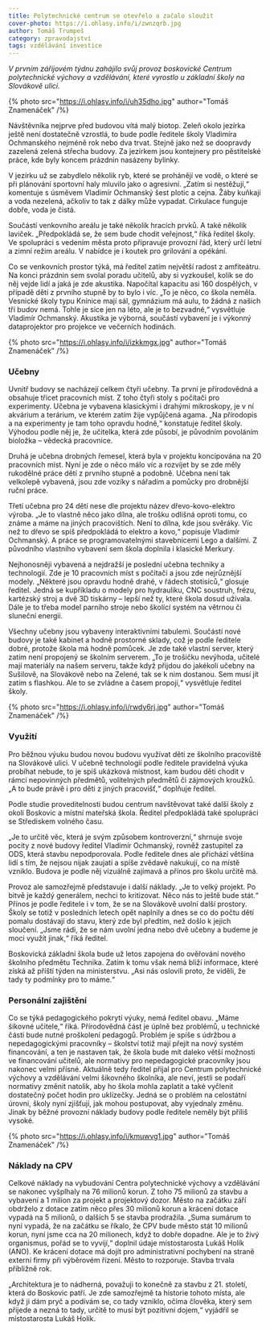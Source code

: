 ```yaml
---
title: Polytechnické centrum se otevřelo a začalo sloužit
cover-photo: https://i.ohlasy.info/i/zwnzqrb.jpg
author: Tomáš Trumpeš
category: zpravodajství
tags: vzdělávání investice
---
```


*V prvním zářijovém týdnu zahájilo svůj provoz boskovické Centrum polytechnické výchovy a vzdělávání, které vyrostlo u základní školy na Slovákově ulici.*

{% photo src="https://i.ohlasy.info/i/uh35dho.jpg" author="Tomáš Znamenáček" /%}

Návštěvníka nejprve před budovou vítá malý biotop. Zeleň okolo jezírka ještě není dostatečně vzrostlá, to bude podle ředitele školy Vladimíra Ochmanského nejméně rok nebo dva trvat. Stejně jako než se doopravdy zazelená zelená střecha budovy. Za jezírkem jsou kontejnery pro pěstitelské práce, kde byly koncem prázdnin nasázeny bylinky.

V jezírku už se zabydlelo několik ryb, které se prohánějí ve vodě, o které se při plánování sportovní haly mluvilo jako o agresivní. „Zatím si nestěžují,“ komentuje s úsměvem Vladimír Ochmanský šest plotic a cejna. Žáby kuňkají a voda nezelená, ačkoliv to tak z dálky může vypadat. Cirkulace funguje dobře, voda je čistá.

Součástí venkovního areálu je také několik hracích prvků. A také několik laviček. „Předpokládá se, že sem bude chodit veřejnost,“ říká ředitel školy. Ve spolupráci s vedením města proto připravuje provozní řád, který určí letní a zimní režim areálu. V nabídce je i koutek pro grilování a opékání. 

Co se venkovních prostor týká, má ředitel zatím největší radost z amfiteátru. Na konci prázdnin sem svolal poradu učitelů, aby si vyzkoušel, kolik se do něj vejde lidí a jaká je zde akustika. Napočítal kapacitu asi 160 dospělých, v případě dětí z prvního stupně by to bylo i víc. „To je něco, co škola neměla. Vesnické školy typu Knínice mají sál, gymnázium má aulu, to žádná z našich tří budov nemá. Tohle je sice jen na léto, ale je to bezvadné,“ vysvětluje Vladimír Ochmanský. Akustika je výborná, součástí vybavení je i výkonný dataprojektor pro projekce ve večerních hodinách.

{% photo src="https://i.ohlasy.info/i/izkkmgx.jpg" author="Tomáš Znamenáček" /%}

### Učebny

Uvnitř budovy se nacházejí celkem čtyři učebny. Ta první je přírodovědná a obsahuje třicet pracovních míst. Z toho čtyři stoly s počítači pro experimenty. Učebna je vybavena klasickými i drahými mikroskopy, je v ní akvárium a terárium, ve kterém zatím žije vypůjčená agama. „Na přírodopis a na experimenty je tam toho opravdu hodně,“ konstatuje ředitel školy. Výhodou podle něj je, že učitelka, která zde působí, je původním povoláním bioložka – vědecká pracovnice. 

Druhá je učebna drobných řemesel, která byla v projektu koncipována na 20 pracovních míst. Nyní je zde o něco málo víc a rozvíjet by se zde měly rukodělné práce dětí z prvního stupně a podobně. Učebna není tak velkolepě vybavená, jsou zde vozíky s nářadím a pomůcky pro drobnější ruční práce. 

Třetí učebna pro 24 dětí nese dle projektu název dřevo-kovo-elektro výroba. „Je to vlastně něco jako dílna, ale trošku odlišná oproti tomu, co známe a máme na jiných pracovištích. Není to dílna, kde jsou svěráky. Víc než to dřevo se spíš předpokládá to elektro a kovo,“ popisuje Vladimír Ochmanský. A práce se programovatelnými stavebnicemi Lego a dalšími. Z původního vlastního vybavení sem škola doplnila i klasické Merkury. 

Nejhonosněji vybavená a nejdražší je poslední učebna techniky a technologií. Zde je 10 pracovních míst s počítači a jsou zde nejrůznější modely. „Některé jsou opravdu hodně drahé, v řádech stotisíců,“ glosuje ředitel. Jedná se kupříkladu o modely pro hydrauliku, CNC soustruh, frézu, kartézský stroj a dvě 3D tiskárny – lepší než ty, které škola dosud užívala. Dále je to třeba model parního stroje nebo školící systém na větrnou či sluneční energii. 

Všechny učebny jsou vybaveny interaktivními tabulemi. Součástí nové budovy je také kabinet a hodně prostorné sklady, což je podle ředitele dobré, protože škola má hodně pomůcek. Je zde také vlastní server, který zatím není propojený se školním serverem. „To je trošičku nevýhoda, učitelé mají materiály na našem serveru, takže když přijdou do jakékoli učebny na Sušilově, na Slovákově nebo na Zelené, tak se k nim dostanou. Sem musí jít zatím s flashkou. Ale to se zvládne a časem propojí,“ vysvětluje ředitel školy.

{% photo src="https://i.ohlasy.info/i/rwdy6rj.jpg" author="Tomáš Znamenáček" /%}

### Využití

Pro běžnou výuku budou novou budovu využívat děti ze školního pracoviště na Slovákově ulici. V učebně technologií podle ředitele pravidelná výuka probíhat nebude, to je spíš ukázková místnost, kam budou děti chodit v rámci nepovinných předmětů, volitelných předmětů či zájmových kroužků. „A to bude právě i pro děti z jiných pracovišť,“ doplňuje ředitel. 

Podle studie proveditelnosti budou centrum navštěvovat také další školy z okolí Boskovic a místní mateřská škola. Ředitel předpokládá také spolupráci se Střediskem volného času.

„Je to určitě věc, která je svým způsobem kontroverzní,“ shrnuje svoje pocity z nové budovy ředitel Vladimír Ochmanský, rovněž zastupitel za ODS, která stavbu nepodporovala. Podle ředitele dnes ale přichází většina lidí s tím, že nejsou nijak zaujatí a spíše zvědavě nakukují, co na místě vzniklo. Budova je podle něj vizuálně zajímavá a přínos pro školu určitě má. 

Provoz ale samozřejmě představuje i další náklady. „Je to velký projekt. Po bitvě je každý generálem, nechci to kritizovat. Něco nás to ještě bude stát.“ Přínos je podle ředitele i v tom, že se na Slovákově uvolní další prostory. Školy se totiž v posledních letech opět naplnily a dnes se co do počtu dětí pomalu dostávají do stavu, který zde byl předtím, než došlo k jejich sloučení. „Jsme rádi, že se nám uvolní jedna nebo dvě učebny a budeme je moci využít jinak,“ říká ředitel.

Boskovická základní škola bude už letos zapojena do ověřování nového školního předmětu Technika. Zatím k tomu však nemá bliží informace, které získá až příští týden na ministerstvu. „Asi nás oslovili proto, že viděli, že tady ty podmínky pro to máme.“

### Personální zajištění

Co se týká pedagogického pokrytí výuky, nemá ředitel obavu. „Máme šikovné učitele,“ říká. Přírodovědná část je úplně bez problémů, u technické části bude nutné proškolení pedagogů. Problém je spíše s údržbou a nepedagogickými pracovníky – školství totiž mají přejít na nový systém financování, a ten je nastaven tak, že škola bude mít daleko větší možnosti ve financování učitelů, ale normativy pro nepedagogické pracovníky jsou nakonec velmi přísné. Aktuálně tedy ředitel přijal pro Centrum polytechnické výchovy a vzdělávání velmi šikovného školníka, ale neví, jestli se podaří normativy změnit natolik, aby ho škola mohla zaplatit a také vyčlenit dostatečný počet hodin pro uklízečky. Jedná se o problém na celostátní úrovni, školy nyní zjišťují, jak mohou postupovat, aby vyjednaly změnu. Jinak by běžné provozní náklady budovy podle ředitele neměly být příliš vysoké.

{% photo src="https://i.ohlasy.info/i/kmuwvg1.jpg" author="Tomáš Znamenáček" /%}

### Náklady na CPV

Celkové náklady na vybudování Centra polytechnické výchovy a vzdělávání se nakonec vyšplhaly na 76 milionů korun. Z toho 75 milionů za stavbu a vybavení a 1 milion za projekt a projektový dozor. Město na začátku září obdrželo z dotace zatím něco přes 30 milionů korun a krácení dotace vypadá na 5 milionů, o dalších 5 se stavba prodražila. „Suma sumárum to nyní vypadá, že na začátku se říkalo, že CPV bude město stát 10 milionů korun, nyní jsme cca na 20 milionech, když to dobře dopadne. Ale je to živý organismus, pořád se to vyvíjí,“ doplnil údaje místostarosta Lukáš Holík (ANO). Ke krácení dotace má dojít pro administrativní pochybení na straně externí firmy při výběrovém řízení. Město to rozporuje. Stavba trvala přibližně rok.

„Architektura je to nádherná, považuji to konečně za stavbu z 21. století, která do Boskovic patří. Je zde samozřejmě ta historie tohoto místa, ale když ji dám pryč a podívám se, co tady vzniklo, očima člověka, který sem přijede a nezná to tady, určitě to musí být pozitivní dojem,“ vyjádřil se místostarosta Lukáš Holík.
